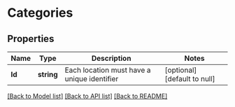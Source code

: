 # Categories

## Properties
Name | Type | Description | Notes
------------ | ------------- | ------------- | -------------
**Id** | **string** | Each location must have a unique identifier | [optional] [default to null]

[[Back to Model list]](../README.md#documentation-for-models) [[Back to API list]](../README.md#documentation-for-api-endpoints) [[Back to README]](../README.md)


